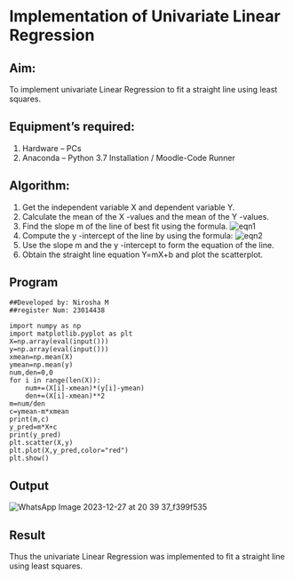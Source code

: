 # Implementation of Univariate Linear Regression
## Aim:
To implement univariate Linear Regression to fit a straight line using least squares.
## Equipment’s required:
1.	Hardware – PCs
2.	Anaconda – Python 3.7 Installation / Moodle-Code Runner
## Algorithm:
1.	Get the independent variable X and dependent variable Y.
2.	Calculate the mean of the X -values and the mean of the Y -values.
3.	Find the slope m of the line of best fit using the formula.
 ![eqn1](./eq1.jpg)
4.	Compute the y -intercept of the line by using the formula:
![eqn2](./eq2.jpg)  
5.	Use the slope m and the y -intercept to form the equation of the line.
6.	Obtain the straight line equation Y=mX+b and plot the scatterplot.
## Program
```
##Developed by: Nirosha M
##register Num: 23014438

import numpy as np
import matplotlib.pyplot as plt
X=np.array(eval(input()))
y=np.array(eval(input()))
xmean=np.mean(X)
ymean=np.mean(y)
num,den=0,0
for i in range(len(X)):
    num+=(X[i]-xmean)*(y[i]-ymean)
    den+=(X[i]-xmean)**2
m=num/den
c=ymean-m*xmean
print(m,c)
y_pred=m*X+c
print(y_pred)
plt.scatter(X,y)
plt.plot(X,y_pred,color="red")
plt.show()
```
## Output
![WhatsApp Image 2023-12-27 at 20 39 37_f399f535](https://github.com/niroshamuthukumar/Univariate-Linear-Regression/assets/151830921/6012f218-7e69-4b3c-a512-f1b1b053797a)

## Result
Thus the univariate Linear Regression was implemented to fit a straight line using least squares.

